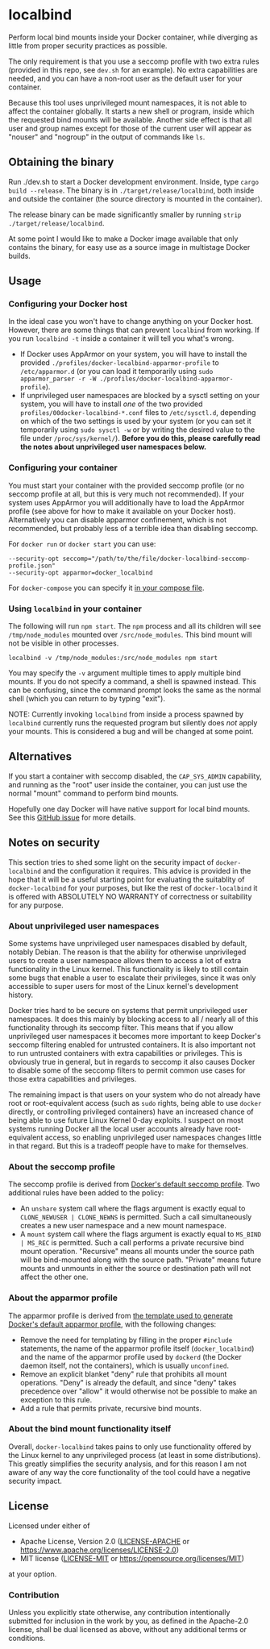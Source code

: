 # localbind

Perform local bind mounts inside your Docker container, while diverging as little from proper security practices as possible.

The only requirement is that you use a seccomp profile with two extra rules (provided in this repo, see `dev.sh` for an example). No extra capabilities are needed, and you can have a non-root user as the default user for your container.

Because this tool uses unprivileged mount namespaces, it is not able to affect the container globally. It starts a new shell or program, inside which the requested bind mounts will be available. Another side effect is that all user and group names except for those of the current user will appear as "nouser" and "nogroup" in the output of commands like `ls`.

## Obtaining the binary

Run ./dev.sh to start a Docker development environment. Inside, type `cargo build --release`. The binary is in `./target/release/localbind`, both inside and outside the container (the source directory is mounted in the container).

The release binary can be made significantly smaller by running `strip ./target/release/localbind`.

At some point I would like to make a Docker image available that only contains the binary, for easy use as a source image in multistage Docker builds.

## Usage

### Configuring your Docker host

In the ideal case you won't have to change anything on your Docker host. However, there are some things that can prevent `localbind` from working. If you run `localbind -t` inside a container it will tell you what's wrong.

- If Docker uses AppArmor on your system, you will have to install the provided `./profiles/docker-localbind-apparmor-profile` to `/etc/apparmor.d` (or you can load it temporarily using `sudo apparmor_parser -r -W ./profiles/docker-localbind-apparmor-profile`).
- If unprivileged user namespaces are blocked by a sysctl setting on your system, you will have to install *one* of the two provided `profiles/00docker-localbind-*.conf` files to `/etc/sysctl.d`, depending on which of the two settings is used by your system (or you can set it temporarily using `sudo sysctl -w` or by writing the desired value to the file under `/proc/sys/kernel/`). **Before you do this, please carefully read the notes about unprivileged user namespaces below.**

### Configuring your container

You must start your container with the provided seccomp profile (or no seccomp profile at all, but this is very much not recommended). If your system uses AppArmor you will additionally have to load the AppArmor profile (see above for how to make it available on your Docker host). Alternatively you can disable apparmor confinement, which is not recommended, but probably less of a terrible idea than disabling seccomp.

For `docker run` or `docker start` you can use:

```
--security-opt seccomp="/path/to/the/file/docker-localbind-seccomp-profile.json"
--security-opt apparmor=docker_localbind
```

For `docker-compose` you can specify it [in your compose file](https://docs.docker.com/compose/compose-file/#security_opt).

### Using `localbind` in your container

The following will run `npm start`. The `npm` process and all its children will see `/tmp/node_modules` mounted over `/src/node_modules`. This bind mount will not be visible in other processes.

`localbind -v /tmp/node_modules:/src/node_modules npm start`

You may specify the `-v` argument multiple times to apply multiple bind mounts. If you do not specify a command, a shell is spawned instead. This can be confusing, since the command prompt looks the same as the normal shell (which you can return to by typing "exit").

NOTE: Currently invoking `localbind` from inside a process spawned by `localbind` currently runs the requested program but silently does *not* apply your mounts. This is considered a bug and will be changed at some point.

## Alternatives

If you start a container with seccomp disabled, the `CAP_SYS_ADMIN` capability, and running as the "root" user inside the container, you can just use the normal "mount" command to perform bind mounts.

Hopefully one day Docker will have native support for local bind mounts. See this [GitHub issue](https://github.com/moby/moby/issues/39134) for more details.

## Notes on security

This section tries to shed some light on the security impact of `docker-localbind` and the configuration it requires. This advice is provided in the hope that it will be a useful starting point for evaluating the suitablity of `docker-localbind` for your purposes, but like the rest of `docker-localbind` it is offered with ABSOLUTELY NO WARRANTY of correctness or suitability for any purpose.

### About unprivileged user namespaces

Some systems have unprivileged user namespaces disabled by default, notably Debian. The reason is that the ability for otherwise unprivileged users to create a user namespace allows them to access a lot of extra functionality in the Linux kernel. This functionality is likely to still contain some bugs that enable a user to escalate their privileges, since it was only accessible to super users for most of the Linux kernel's development history.

Docker tries hard to be secure on systems that permit unprivileged user namespaces. It does this mainly by blocking access to all / nearly all of this functionality through its seccomp filter. This means that if you allow unprivileged user namespaces it becomes more important to keep Docker's seccomp filtering enabled for untrusted containers. It is also important not to run untrusted containers with extra capabilities or privileges. This is obviously true in general, but in regards to seccomp it also causes Docker to disable some of the seccomp filters to permit common use cases for those extra capabilities and privileges.

The remaining impact is that users on your system who do not already have root or root-equivalent access (such as `sudo` rights, being able to use `docker` directly, or controlling privileged containers) have an increased chance of being able to use future Linux Kernel 0-day exploits. I suspect on most systems running Docker all the local user accounts already have root-equivalent access, so enabling unprivileged user namespaces changes little in that regard. But this is a tradeoff people have to make for themselves.

### About the seccomp profile

The seccomp profile is derived from [Docker's default seccomp profile](https://github.com/moby/moby/blob/master/profiles/seccomp/default.json). Two additional rules have been added to the policy:
- An `unshare` system call where the flags argument is exactly equal to `CLONE_NEWUSER | CLONE_NEWNS` is permitted. Such a call simultaneously creates a new user namespace and a new mount namespace.
- A `mount` system call where the flags argument is exactly equal to `MS_BIND | MS_REC` is permitted. Such a call performs a private recursive bind mount operation. "Recursive" means all mounts under the source path will be bind-mounted along with the source path. "Private" means future mounts and unmounts in either the source or destination path will not affect the other one.

### About the apparmor profile

The apparmor profile is derived from [the template used to generate Docker's default apparmor profile](https://github.com/moby/moby/blob/master/profiles/apparmor/template.go), with the following changes:
- Remove the need for templating by filling in the proper `#include` statements, the name of the apparmor profile itself (`docker_localbind`) and the name of the apparmor profile used by `dockerd` (the Docker daemon itself, not the containers), which is usually `unconfined`.
- Remove an explicit blanket "deny" rule that prohibits all mount operations. "Deny" is already the default, and since "deny" takes precedence over "allow" it would otherwise not be possible to make an exception to this rule.
- Add a rule that permits private, recursive bind mounts.

### About the bind mount functionality itself

Overall, `docker-localbind` takes pains to only use functionality offered by the Linux kernel to any unprivileged process (at least in some distributions). This greatly simplifies the security analysis, and for this reason I am not aware of any way the core functionality of the tool could have a negative security impact.

## License

Licensed under either of

- Apache License, Version 2.0 ([LICENSE-APACHE](LICENSE-APACHE) or <https://www.apache.org/licenses/LICENSE-2.0>)
- MIT license ([LICENSE-MIT](LICENSE-MIT) or <https://opensource.org/licenses/MIT>)

at your option.

### Contribution

Unless you explicitly state otherwise, any contribution intentionally submitted
for inclusion in the work by you, as defined in the Apache-2.0 license, shall be
dual licensed as above, without any additional terms or conditions.
